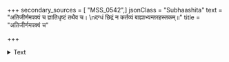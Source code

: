 +++
secondary_sources = [ "MSS_0542",]
jsonClass = "Subhaashita"
text = "अतिजीर्णमपक्वं च ज्ञातिधृष्टं तथैव च।  \nदग्धं छिद्रं न कर्तव्यं बाह्याभ्यन्तरहस्तकम्॥"
title = "अतिजीर्णमपक्वं च"

+++

<details><summary>Text</summary>

अतिजीर्णमपक्वं च ज्ञातिधृष्टं तथैव च।  
दग्धं छिद्रं न कर्तव्यं बाह्याभ्यन्तरहस्तकम्॥
</details>
